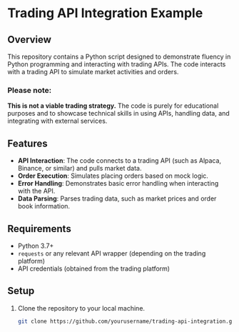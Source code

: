 # Trading API Integration Example

## Overview
This repository contains a Python script designed to demonstrate fluency in Python programming and interacting with trading APIs. The code interacts with a trading API to simulate market activities and orders. 

### Please note:
**This is not a viable trading strategy.** The code is purely for educational purposes and to showcase technical skills in using APIs, handling data, and integrating with external services.

## Features
- **API Interaction**: The code connects to a trading API (such as Alpaca, Binance, or similar) and pulls market data.
- **Order Execution**: Simulates placing orders based on mock logic.
- **Error Handling**: Demonstrates basic error handling when interacting with the API.
- **Data Parsing**: Parses trading data, such as market prices and order book information.

## Requirements
- Python 3.7+
- `requests` or any relevant API wrapper (depending on the trading platform)
- API credentials (obtained from the trading platform)

## Setup
1. Clone the repository to your local machine.
   ```bash
   git clone https://github.com/yourusername/trading-api-integration.git
